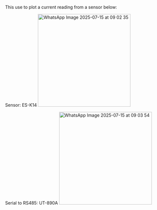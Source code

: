 This use to plot a current reading from a sensor below:

Sensor:
ES-K14
<img src="https://github.com/user-attachments/assets/013cf474-7bd0-42ad-ac21-82e6de46d401" width="300" alt="WhatsApp Image 2025-07-15 at 09 02 35">

Serial to RS485:
UT-890A
<img src="https://github.com/user-attachments/assets/312ab84b-c9ca-4278-b438-606b83da77bc" width="300" alt="WhatsApp Image 2025-07-15 at 09 03 54">

